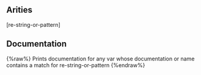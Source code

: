 ## Arities
[re-string-or-pattern]

## Documentation
{%raw%}
Prints documentation for any var whose documentation or name
 contains a match for re-string-or-pattern
{%endraw%}
